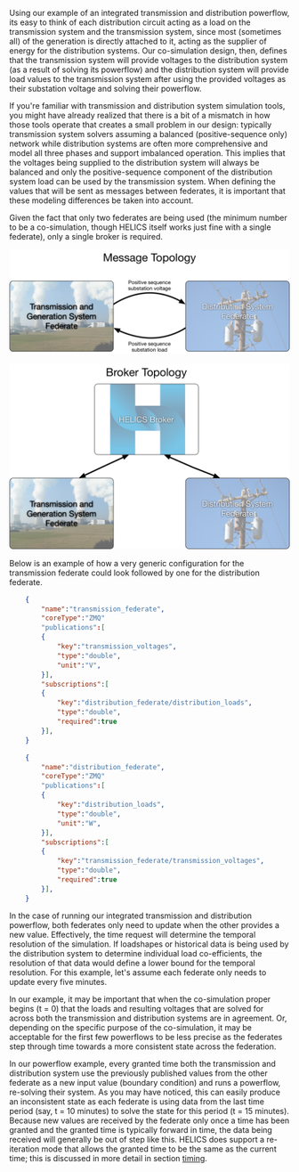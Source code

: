 
   Using our example of an integrated transmission and distribution powerflow, its easy to think of each distribution circuit acting as a load on the transmission system and the transmission system, since most (sometimes all) of the generation is directly attached to it, acting as the supplier of energy for the distribution systems. Our co-simulation design, then, defines that the transmission system will provide voltages to the distribution system (as a result of solving its powerflow) and the distribution system will provide load values to the transmission system after using the provided voltages as their substation voltage and solving their powerflow.

   If you're familiar with transmission and distribution system simulation tools, you might have already realized that there is a bit of a mismatch in how those tools operate that creates a small problem in our design: typically transmission system solvers assuming a balanced (positive-sequence only) network while distribution systems are often more comprehensive and model all three phases and support imbalanced operation. This implies that the voltages being supplied to the distribution system will always be balanced and only the positive-sequence component of the distribution system load can be used by the transmission system. When defining the values that will be sent as messages between federates, it is important that these modeling differences be taken into account.

   Given the fact that only two federates are being used (the minimum number to be a co-simulation, though HELICS itself works just fine with a single federate), only a single broker is required.

   ![Transmission and distribution co-simulation signal topology](../../img/ditl_message_topology.png)

   ![Transmission distribution co-simulation broker topology](../../img/ditl_broker_topology.png)



   Below is an example of how a very generic configuration for the transmission federate could look followed by one for the distribution federate.

```json
    {
        "name":"transmission_federate",
        "coreType":"ZMQ"
        "publications":[
        {
            "key":"transmission_voltages",
            "type":"double",
            "unit":"V",
        }],
        "subscriptions":[
        {
            "key":"distribution_federate/distribution_loads",
            "type":"double",
            "required":true
        }],
    }
```

```json
    {
        "name":"distribution_federate",
        "coreType":"ZMQ"
        "publications":[
        {
            "key":"distribution_loads",
            "type":"double",
            "unit":"W",
        }],
        "subscriptions":[
        {
            "key":"transmission_federate/transmission_voltages",
            "type":"double",
            "required":true
        }],
    }
```


   In the case of running our integrated transmission and distribution powerflow, both federates only need to update when the other provides a new value. Effectively, the time request will determine the temporal resolution of the simulation. If loadshapes or historical data is being used by the distribution system to determine individual load co-efficients, the resolution of that data would define a lower bound for the temporal resolution. For this example, let's assume each federate only needs to update every five minutes.


   In our example, it may be important that when the co-simulation proper begins (t = 0) that the loads and resulting voltages that are solved for across both the transmission and distribution systems are in agreement. Or, depending on the specific purpose of the co-simulation, it may be acceptable for the first few powerflows to be less precise as the federates step through time towards a more consistent state across the federation.


   In our powerflow example, every granted time both the transmission and distribution system use the previously published values from the other federate as a new input value (boundary condition) and runs a powerflow, re-solving their system. As you may have noticed, this can easily produce an inconsistent state as each federate is using data from the last time period (say, t = 10 minutes) to solve the state for this period (t = 15 minutes). Because new values are received by the federate only once a time has been granted and the granted time is typically forward in time, the data being received will generally be out of step like this. HELICS does support a re-iteration mode that allows the granted time to be the same as the current time; this is discussed in more detail in section [timing](./timing.md).